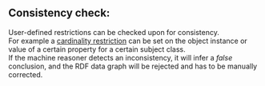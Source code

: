 ## Consistency check:
User-defined restrictions can be checked upon for consistency.  
For example a [cardinality restriction](https://github.com/nie-ine/N3-rule-based_machine-reasoning/tree/master/machineReasoning_cardinality) can be set on the object instance or value of a certain property for a certain subject class.  
If the machine reasoner detects an inconsistency, it will infer a *false* conclusion, and the RDF data graph will be rejected and has to be manually corrected.


